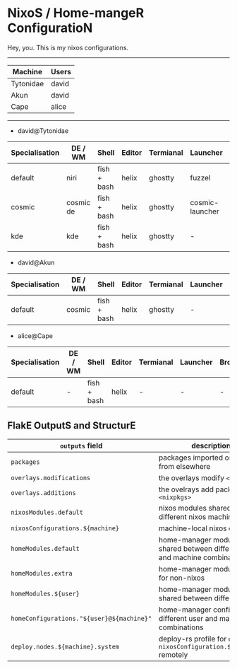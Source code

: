# NixoS / Home-mangeR ConfiguratioN

Hey, you. This is my nixos configurations.

---

| Machine   | Users |
| --------- | ----- |
| Tytonidae | david |
| Akun      | david |
| Cape      | alice |

---

- david@Tytonidae

| Specialisation | DE / WM   | Shell       | Editor | Termianal | Launcher        | Browser | DM             |
| -------------- | --------- | ----------- | ------ | --------- | --------------- | ------- | -------------- |
| default        | niri      | fish + bash | helix  | ghostty   | fuzzel          | firefox | gdm            |
| cosmic         | cosmic de | fish + bash | helix  | ghostty   | cosmic-launcher | firefox | cosmic-greeter |
| kde            | kde       | fish + bash | helix  | ghostty   | -               | firefox | sddm           |

- david@Akun

| Specialisation | DE / WM | Shell       | Editor | Termianal | Launcher | Browser | DM             |
| -------------- | ------- | ----------- | ------ | --------- | -------- | ------- | -------------- |
| default        | cosmic  | fish + bash | helix  | ghostty   | -        | firefox | cosmic-greeter |

- alice@Cape

| Specialisation | DE / WM | Shell       | Editor | Termianal | Launcher | Browser | DM |
| -------------- | ------- | ----------- | ------ | --------- | -------- | ------- | -- |
| default        | -       | fish + bash | helix  | -         | -        | -       | -  |

## FlakE OutputS and StructurE

| `outputs` field                           | description                                                                 | source                                   |
| ----------------------------------------- | --------------------------------------------------------------------------- | ---------------------------------------- |
| `packages`                                | packages imported or wrapped from elsewhere                                 | ./pkgs                                   |
| `overlays.modifications`                  | the overlays modify `<nixpkgs>`                                             | ./overlays/modifications                 |
| `overlays.additions`                      | the ovelrays add packages in `<nixpkgs>`                                    | ./overlays/additions                     |
| `nixosModules.default`                    | nixos modules shared on different nixos machines                            | ./nixos/modules                          |
| `nixosConfigurations.${machine}`          | machine-local nixos config                                                  | ./nixos/configurations/${machine}        |
| `homeModules.default`              | home-manager modules shared between different user and machine combinations | ./home/modules                           |
| `homeModules.extra`                | home-manager modules only for non-nixos                                     | ./home/extra                             |
| `homeModules.${user}`              | home-manager modules shared between different users                         | ./home/${user}/modules                   |
| `homeConfigurations."${user}@${machine}"` | home-manager config for different user and machine combinations             | ./home/${user}/configurations/${machine} |
| `deploy.nodes.${machine}.system`          | deploy-rs profile for deploying `nixosConfiguration.${machine}` remotely    | -                                        |
